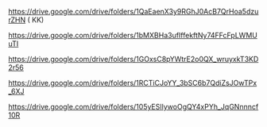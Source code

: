 https://drive.google.com/drive/folders/1QaEaenX3y9RGhJ0AcB7QrHoa5dzurZHN ( KK)

https://drive.google.com/drive/folders/1bMXBHa3ufIffekftNy74FFcFpLWMUuTI

https://drive.google.com/drive/folders/1GOxsC8pYWtrE2o0QX_wruyxkT3KD2r56

https://drive.google.com/drive/folders/1RCTiCJoYY_3bSC6b7QdiZsJOwTPx_6XJ

https://drive.google.com/drive/folders/105yESIlywoOgQY4xPYh_JqGNnnncf10R
